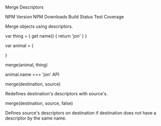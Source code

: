 Merge Descriptors

NPM Version NPM Downloads Build Status Test Coverage

Merge objects using descriptors.

var thing = {
  get name() {
    return 'jon'
  }
}

var animal = {

}

merge(animal, thing)

animal.name === 'jon'
API

merge(destination, source)

Redefines destination's descriptors with source's.

merge(destination, source, false)

Defines source's descriptors on destination if destination does not have a descriptor by the same name.

